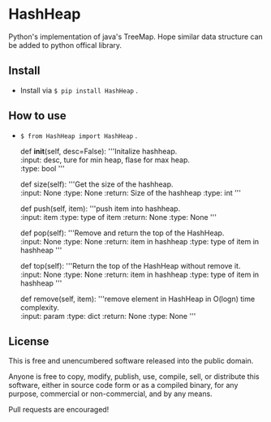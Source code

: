 HashHeap
=======================
Python's implementation of java's TreeMap. 
Hope similar data structure can be added to python offical library.


Install 
-----

-   Install via `$ pip install HashHeap` .

How to use
-----
-   `$ from HashHeap import HashHeap` .


    def __init__(self, desc=False):
        '''Initalize hashheap.  
        :input: desc, ture for min heap, flase for max heap.  
        :type: bool 
        '''
        
    def size(self):
        '''Get the size of the hashheap.  
        :input: None
        :type: None 
        :return: Size of the hashheap
        :type: int
        '''
        
    def push(self, item):
        '''push item into hashheap.  
        :input: item
        :type: type of item 
        :return: None
        :type: None
        '''
        
    def pop(self):
        '''Remove and return the top of the HashHeap.  
        :input: None
        :type: None 
        :return: item in hashheap
        :type: type of item in hashheap
        '''
    
    def top(self):
        '''Return the top of the HashHeap without remove it.  
        :input: None
        :type: None 
        :return: item in hashheap
        :type: type of item in hashheap
        '''
        
    def remove(self, item):
        '''remove element in HashHeap in O(logn) time complexity.  
        :input: param
        :type: dict 
        :return: None
        :type: None
        '''


License
-------

This is free and unencumbered software released into the public domain.

Anyone is free to copy, modify, publish, use, compile, sell, or
distribute this software, either in source code form or as a compiled
binary, for any purpose, commercial or non-commercial, and by any means.

Pull requests are encouraged!
